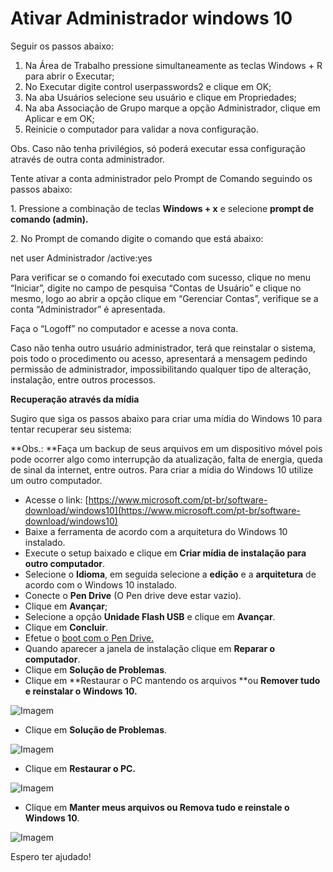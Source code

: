 # Ativar Administrador windows 10

Seguir os passos abaixo:

1. &#x20;Na Área de Trabalho pressione simultaneamente as teclas Windows + R para abrir o Executar;
2. &#x20;No Executar digite control userpasswords2 e clique em OK;
3. &#x20;Na aba Usuários selecione seu usuário e clique em Propriedades;
4. &#x20;Na aba Associação de Grupo marque a opção Administrador, clique em Aplicar e em OK;
5. &#x20;Reinicie o computador para validar a nova configuração.

Obs. Caso não tenha privilégios, só poderá executar essa configuração através de outra conta administrador.

Tente ativar a conta administrador pelo Prompt de Comando seguindo os passos abaixo:&#x20;

1\. Pressione a combinação de teclas **Windows + x** e selecione **prompt de comando (admin).**

2\. No Prompt de comando digite o comando que está abaixo:

net user Administrador /active:yes

Para verificar se o comando foi executado com sucesso, clique no menu “Iniciar”, digite no campo de pesquisa “Contas de Usuário” e clique no mesmo, logo ao abrir a opção clique em “Gerenciar Contas”, verifique se a conta “Administrador” é apresentada.

Faça o “Logoff” no computador e acesse a nova conta.

Caso não tenha outro usuário administrador, terá que reinstalar o sistema, pois todo o procedimento ou acesso, apresentará a mensagem pedindo permissão de administrador, impossibilitando qualquer tipo de alteração, instalação, entre outros processos.

&#x20;**Recuperação através da mídia**

Sugiro que siga os passos abaixo para criar uma mídia do Windows 10 para tentar recuperar seu sistema:

**Obs.: **Faça um backup de seus arquivos em um dispositivo móvel pois pode ocorrer algo como interrupção da atualização, falta de energia, queda de sinal da internet, entre outros. Para criar a mídia do Windows 10 utilize um outro computador.

* Acesse o link: [https://www.microsoft.com/pt-br/software-download/windows10](https://www.microsoft.com/pt-br/software-download/windows10)
* Baixe a ferramenta de acordo com a arquitetura do Windows 10 instalado.
* Execute o setup baixado e clique em **Criar mídia de instalação para outro computador**.
* Selecione o **Idioma**, em seguida selecione a **edição** e a **arquitetura** de acordo com o Windows 10 instalado.
* Conecte o **Pen Drive** (O Pen drive deve estar vazio).
* Clique em **Avançar**;
* Selecione a opção **Unidade Flash USB** e clique em **Avançar**.
* Clique em **Concluir**.
* Efetue o [boot com o Pen Drive.](http://windows.microsoft.com/pt-br/windows7/start-your-computer-from-a-windows-7-installation-disc-or-usb-flash-drive)
* Quando aparecer a janela de instalação clique em **Reparar o computador**.
* Clique em **Solução de Problemas**.
* Clique em **Restaurar o PC mantendo os arquivos **ou **Remover tudo e reinstalar o Windows 10.**

![Imagem](https://filestore.community.support.microsoft.com/api/images/88845047-3322-4028-acf5-06ef349314dd)

* Clique em **Solução de Problemas**.

![Imagem](https://filestore.community.support.microsoft.com/api/images/331da711-aee8-4c4a-b54a-6cee0bb578fb)

* Clique em **Restaurar o PC.**

![Imagem](https://filestore.community.support.microsoft.com/api/images/dac2073e-1b77-42c9-9252-cfa9a5ca0674)

* Clique em **Manter meus arquivos ou Remova tudo e reinstale o Windows 10**.

![Imagem](https://filestore.community.support.microsoft.com/api/images/a8aca035-08f8-44d8-87d0-943c1d28ac97)

Espero ter ajudado!
